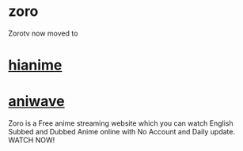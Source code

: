 # zoro
Zorotv now moved to 
<h1><a href="https://hianime.org.es/" target="_blank">hianime</a></h1>
<h1><a href="https://aniwave.sh/" target="_blank">aniwave</a></h1>
Zoro is a Free anime streaming website which you can watch English Subbed and Dubbed Anime online with No Account and Daily update. WATCH NOW!
